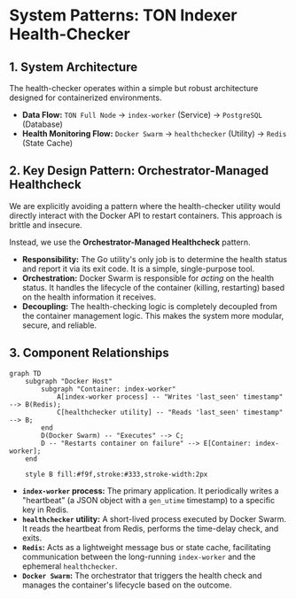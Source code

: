 # System Patterns: TON Indexer Health-Checker

## 1. System Architecture

The health-checker operates within a simple but robust architecture designed for containerized environments.

- **Data Flow:** `TON Full Node` -> `index-worker` (Service) -> `PostgreSQL` (Database)
- **Health Monitoring Flow:** `Docker Swarm` -> `healthchecker` (Utility) -> `Redis` (State Cache)

## 2. Key Design Pattern: Orchestrator-Managed Healthcheck

We are explicitly avoiding a pattern where the health-checker utility would directly interact with the Docker API to restart containers. This approach is brittle and insecure.

Instead, we use the **Orchestrator-Managed Healthcheck** pattern.

- **Responsibility:** The Go utility's only job is to determine the health status and report it via its exit code. It is a simple, single-purpose tool.
- **Orchestration:** Docker Swarm is responsible for *acting* on the health status. It handles the lifecycle of the container (killing, restarting) based on the health information it receives.
- **Decoupling:** The health-checking logic is completely decoupled from the container management logic. This makes the system more modular, secure, and reliable.

## 3. Component Relationships

```mermaid
graph TD
    subgraph "Docker Host"
        subgraph "Container: index-worker"
            A[index-worker process] -- "Writes 'last_seen' timestamp" --> B(Redis);
            C[healthchecker utility] -- "Reads 'last_seen' timestamp" --> B;
        end
        D(Docker Swarm) -- "Executes" --> C;
        D -- "Restarts container on failure" --> E[Container: index-worker];
    end

    style B fill:#f9f,stroke:#333,stroke-width:2px
```

- **`index-worker` process:** The primary application. It periodically writes a "heartbeat" (a JSON object with a `gen_utime` timestamp) to a specific key in Redis.
- **`healthchecker` utility:** A short-lived process executed by Docker Swarm. It reads the heartbeat from Redis, performs the time-delay check, and exits.
- **`Redis`:** Acts as a lightweight message bus or state cache, facilitating communication between the long-running `index-worker` and the ephemeral `healthchecker`.
- **`Docker Swarm`:** The orchestrator that triggers the health check and manages the container's lifecycle based on the outcome.
